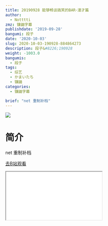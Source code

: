 ```yaml
---
title: 20190928 能够畅谈搞笑的BAR･漫才篇
author:
  - Notttti
zmz: 镰鼬字幕
publishdate: '2019-09-28'
bangumi: 段子
date: '2020-10-03'
slug: 2020-10-03-190928-884864273
description: 段子&#8226;190928
weight: -1003.0
bangumis:
  - 段子
tags:
  - 综艺
  - かまいたち
  - 镰鼬
categories:
  - 镰鼬字幕

brief: "net 重制补档"
---
```

![](https://raw.githubusercontent.com/tcgriffith/owaraisite/master/static/tmpimg/af12ceee576d88d485213924694214661c0f04c7.jpg.480.jpg)
# 简介  
net
重制补档  

[去B站观看](https://www.bilibili.com/video/av884864273/)
<div class ="resp-container"><iframe class="testiframe" src="//player.bilibili.com/player.html?aid=884864273"", scrolling="no", allowfullscreen="true" > </iframe></div> 
